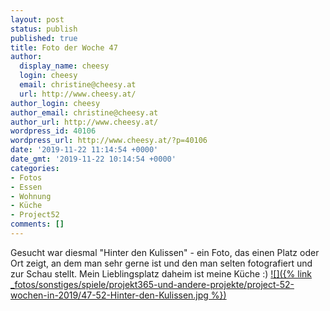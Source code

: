 ```yaml
---
layout: post
status: publish
published: true
title: Foto der Woche 47
author:
  display_name: cheesy
  login: cheesy
  email: christine@cheesy.at
  url: http://www.cheesy.at/
author_login: cheesy
author_email: christine@cheesy.at
author_url: http://www.cheesy.at/
wordpress_id: 40106
wordpress_url: http://www.cheesy.at/?p=40106
date: '2019-11-22 11:14:54 +0000'
date_gmt: '2019-11-22 10:14:54 +0000'
categories:
- Fotos
- Essen
- Wohnung
- Küche
- Project52
comments: []
---
```

Gesucht war diesmal "Hinter den Kulissen" - ein Foto, das einen Platz oder Ort zeigt, an dem man sehr gerne ist und den man selten fotografiert und zur Schau stellt. Mein Lieblingsplatz daheim ist meine Küche :)
[![]({% link _fotos/sonstiges/spiele/projekt365-und-andere-projekte/project-52-wochen-in-2019/47-52-Hinter-den-Kulissen.jpg %})](http://www.cheesy.at/fotos/spiele/projekt365-und-andere-projekte/project-52-wochen-in-2019/)
